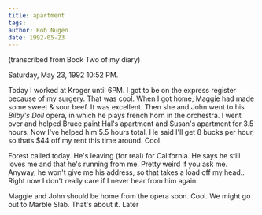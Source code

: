 ```yaml
---
title: apartment
tags: 
author: Rob Nugen
date: 1992-05-23
---
```


<p class=note>(transcribed from Book Two of my diary)

<p class=date>Saturday, May 23, 1992 10:52 PM.

<p>Today I worked at Kroger until 6PM.  I got to be on the express
register because of my surgery.  That was cool.  When I got home,
Maggie had made some sweet & sour beef.  It was excellent.  Then she
and John went to his <em>Bilby's Doll</em> opera, in which he plays
french horn in the orchestra.  I went over and helped Bruce paint
Hal's apartment and Susan's apartment for 3.5 hours.  Now I've helped
him 5.5 hours total.  He said I'll get 8 bucks per hour, so thats $44
off my rent this time around.  Cool.

<p>Forest called today.  He's leaving (for real) for California.  He
says he still loves me and that he's running from me.  Pretty weird if
you ask me.  Anyway, he won't give me his address, so that takes a
load off my head.. Right now I don't really care if I never hear from
him again.

<p>Maggie and John should be home from the opera soon.  Cool.  We
might go out to Marble Slab.  That's about it.  Later
